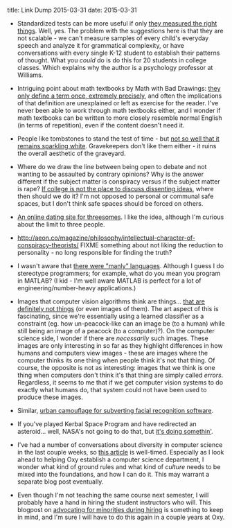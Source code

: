 title: Link Dump 2015-03-31
date: 2015-03-31

* Standardized tests can be more useful if only [they measured the right things](http://www.bostonglobe.com/magazine/2015/02/26/things-every-kid-should-master/uM72LGr63zeaStOp9zGyrJ/story.html). Well, yes. The problem with the suggestions here is that they are not scalable - we can't measure samples of every child's everyday speech and analyze it for grammatical complexity, or have conversations with every single K-12 student to establish their patterns of thought. What you *could* do is do this for 20 students in college classes. Which explains why the author is a psychology professor at Williams.

* Intriguing point about math textbooks by Math with Bad Drawings: [they only define a term once, extremely precisely](http://mathwithbaddrawings.com/2015/03/17/the-math-major-who-never-reads-math/), and often the implications of that definition are unexplained or left as exercise for the reader. I've never been able to work through math textbooks either, and I wonder if math textbooks can be written to more closely resemble normal English (in terms of repetition), even if the content doesn't need it.

* People like tombstones to stand the test of time - but [not so well that it remains sparkling white](nautil.us/issue/22/slow/the-gravekeepers-paradox). Gravekeepers don't like them either - it ruins the overall aesthetic of the graveyard.

* Where do we draw the line between being open to debate and not wanting to be assaulted by contrary opinions? Why is the answer different if the subject matter is conspiracy versus if the subject matter is rape? [If college is not the place to discuss dissenting ideas](http://www.nytimes.com/2015/03/22/opinion/sunday/judith-shulevitz-hiding-from-scary-ideas.html), where then should we do it? I'm not opposed to personal or communal safe spaces, but I don't think safe spaces should be forced on others.

* [An online dating site for threesomes](http://www.vice.com/read/my-job-is-to-match-people-up-for-threesomes-284). I like the idea, although I'm curious about the limit to three people.

* http://aeon.co/magazine/philosophy/intellectual-character-of-conspiracy-theorists/ FIXME something about not liking the reduction to personality - no long responsible for finding the truth?

* I wasn't aware that [there were "manly" languages](https://modelviewculture.com/pieces/c-is-manly-python-is-for-n00bs-how-false-stereotypes-turn-into-technical-truths). Although I guess I do stereotype programmers; for example, what do you mean you program in MATLAB? (I kid - I'm well aware MATLAB is perfect for a lot of engineering/number-heavy applications.)

* Images that computer vision algorithms think are things... [that are definitely not things](http://news.cornell.edu/stories/2015/03/images-fool-computer-vision-raise-security-concerns) (or even images of them). The art aspect of this is fascinating, since we're essentially using a learned classifier as a constraint (eg. how un-peacock-like can an image be (to a human) while still being an image of a peacock (to a computer)?). On the computer science side, I wonder if there are *necessarily* such images. These images are only interesting in so far as they highlight differences in how humans and computers view images - these are images where the computer thinks its one thing when people think it's not that thing. Of course, the opposite is not as interesting: images that we think is one thing when computers don't think it's that thing are simply called *errors*. Regardless, it seems to me that if we get computer vision systems to do exactly what humans do, that system could not have been used to produce these images.

* Similar, [urban camouflage for subverting facial recognition software](http://www.theatlantic.com/features/archive/2014/07/makeup/374929/).

* If you've played Kerbal Space Program and have redirected an asteroid... well, NASA's not going to do that, but [it's doing somethin'](http://arstechnica.com/science/2015/03/nasa-announces-details-of-its-asteroid-redirection-mission/).

* I've had a number of conversations about diversity in computer science in the last couple weeks, so [this article](https://medium.com/@sailorhg/coding-like-a-girl-595b90791cce) is well-timed. Especially as I look ahead to helping Oxy establish a computer science department, I wonder what kind of ground rules and what kind of *culture* needs to be mixed into the foundations, and how I can do it. This may warrant a separate blog post eventually.

* Even though I'm not teaching the same course next semester, I will probably have a hand in hiring the student instructors who will. This blogpost on [advocating for minorities during hiring](https://tenureshewrote.wordpress.com/2015/01/05/advocating-for-women-in-hiring-decisions/) is something to keep in mind, and I'm sure I will have to do this again in a couple years at Oxy.
